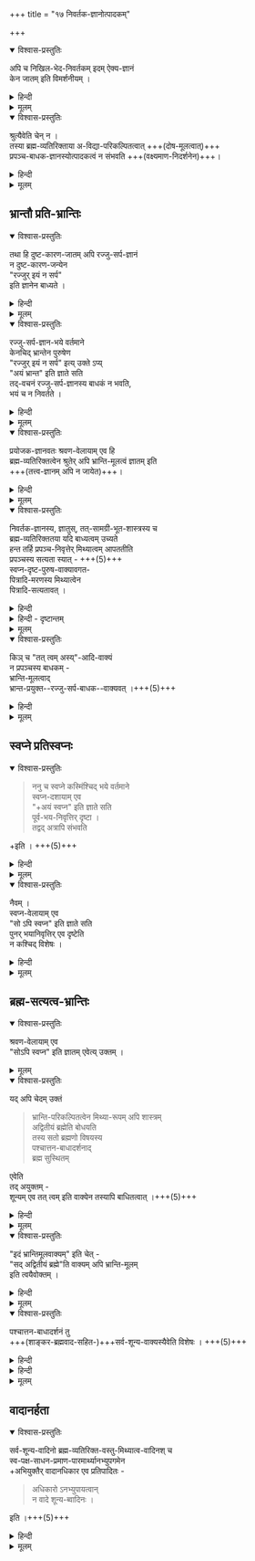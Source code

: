 +++
title = "१७ निवर्तक-ज्ञानोत्पादकम्"

+++

<details open><summary>विश्वास-प्रस्तुतिः</summary>

अपि च निखिल-भेद-निवर्तकम् इदम् ऐक्य-ज्ञानं  
केन जातम् इति विमर्शनीयम् । 
</details>

<details><summary>हिन्दी</summary>

[[१०६]]  

आगे श्रीरामानुज स्वामी जी ने  
निवर्तकज्ञान के कारण का खण्डन किया है ।  
वह इस प्रकार है कि अद्वैतियों ने माना है कि ऐक्यज्ञान सम्पूर्ण भेदों का निवर्तक होता है ।  
उस ऐक्यज्ञान के विषय में  
यह विचार करना चाहिये कि वह ज्ञान किससे उत्पन्न होता है ?  

</details>


<details><summary>मूलम्</summary>

अपि च निखिलभेदनिवर्तकम् इदम् ऐक्यज्ञानं केन जातम् इति विमर्शनीयम् । 
</details>

<details open><summary>विश्वास-प्रस्तुतिः</summary>

श्रुत्यैवेति चेन् न ।  
तस्या ब्रह्म-व्यतिरिक्ताया अ-विद्या-परिकल्पितत्वात् +++(दोष-मूलत्वात्)+++  
प्रपञ्च-बाधक-ज्ञानस्योत्पादकत्वं न संभवति +++(वक्ष्यमाण-निदर्शनेन)+++। 
</details>

<details><summary>हिन्दी</summary>

अद्वैती कहते हैं कि वह ज्ञान  
" तत्त्वमसि " इत्यादि श्रुतिवाक्यों से उत्पन्न होता है ।  
इस पर श्रीरामानुज स्वामी जी कहते हैं कि  
यह प्रपञ्चबाधकज्ञान श्रुति से उत्पन्न नहीं होगा ।  
श्रुति ब्रह्मव्यतिरिक्त है  
अतएव अविद्या से कल्पित है ।  
यह अर्थ अद्वैतियों को मान्य है ।  
अविद्या दोष है ।  
अविद्याकल्पित श्रुति दोषजन्य सिद्ध होती है ।  
दोषजन्य श्रुति के द्वारा जो ज्ञान होगा  
वह दूषित है,  
उससे किसी का भी बाध नहीं होगा ।  

</details>


<details><summary>मूलम्</summary>

श्रुत्यैवेति चेन् न ।  
तस्या ब्रह्मव्यतिरिक्ताया अविद्यापरिकल्पितत्वात् प्रपञ्चबाधकज्ञानस्योत्पादकत्वं न संभवति । 
</details>

## भ्रान्तौ प्रति-भ्रान्तिः

<details open><summary>विश्वास-प्रस्तुतिः</summary>

तथा हि दुष्ट-कारण-जातम् अपि रज्जु-सर्प-ज्ञानं  
न दुष्ट-कारण-जन्येन  
"रज्जुर् इयं न सर्प"  
इति ज्ञानेन बाध्यते । 
</details>

<details><summary>हिन्दी</summary>

यहाँ पर यह दृशन्त ध्यान देने योग्य है,  
मान लिया जाय कि  
किसी मनुष्य को इन्द्रियदोष के कारण  
रज्जु में सर्पज्ञान हो गया ।  
इसमें सन्देह नहीं कि  
यह ज्ञान दुष्ट कारण से उत्पन्न है ।  
…
</details>


<details><summary>मूलम्</summary>

तथा हि दुष्टकारणजातम् अपि रज्जुसर्पज्ञानं न दुष्टकारणजन्येन रज्जुर् इयं न सर्प इति ज्ञानेन बाध्यते । 
</details>


<details open><summary>विश्वास-प्रस्तुतिः</summary>

रज्जु-सर्प-ज्ञान-भये वर्तमाने  
केनचिद् भ्रान्तेन पुरुषेण  
"रज्जुर् इयं न सर्प" इत्य् उक्ते ऽप्य्  
"अयं भ्रान्त" इति ज्ञाते सति  
तद्-वचनं रज्जु-सर्प-ज्ञानस्य बाधकं  न भवति,  
भयं च न निवर्तते । 
</details>

<details><summary>हिन्दी</summary>

वैसे ही दूसरा कोई मनुष्य है  
जिसके इन्द्रिय में दूसरा कोई दोष हैं  उसको रज्जु देखकर  
यह ज्ञान होता है कि  
यह रज्जु है, सर्प नहीं ।  
रज्जुसर्पज्ञान से भयभीत होने वाले प्रथम मनुष्य को  
दूसरा मनुष्य समझाता है कि यह रज्जु है, सर्प नहीं।  
ऐसा समझाने पर भी प्रथम मनुष्य का  
न भ्रम ही दूर होता है  
न भय ही  
क्योंकि प्रथम मनुष्य,  
द्वितीय मनुष्य के विषय में समझता है कि इस [[११०]] मनुष्य के इन्द्रिय में दोष है,  
यह भ्रान्त है,  
इसके वचन पर विश्वास नहीं करना चाहिये ।  
ऐसी स्थिति में प्रथम मनुष्य का भ्रम दूर नहीं होता,  
न द्वितीय मनुष्य के उपदेश से  
वहाँ सर्प का बाध ही होता है ।  
यह दृष्टान्त है ।  

</details>


<details><summary>मूलम्</summary>

रज्जुसर्पज्ञानभये वर्तमाने केनचिद्भ्रान्तेन पुरुषेण रज्जुर् इयं न सर्प इत्युक्ते ऽप्य् अयं भ्रान्त इति ज्ञाते सति तद्वचनं रज्जुसर्पज्ञानस्य बाधकं न भवति भयं च न निवर्तते । 
</details>


<details open><summary>विश्वास-प्रस्तुतिः</summary>

प्रयोजक-ज्ञानवतः श्रवण-वेलायाम् एव हि  
ब्रह्म-व्यतिरिक्तत्वेन श्रुतेर् अपि भ्रान्ति-मूलत्वं ज्ञातम् इति  
+++(तत्त्व-ज्ञानम् अपि न जायेत)+++। 
</details>

<details><summary>हिन्दी</summary>

प्रकृत में भी वैसा ही समझना चाहिये ।  
साधक शास्त्र सुनते समय ही  
यह जान लेता है कि  
ब्रह्मव्यतिरिक्त सभी पदार्थ अविद्या से कल्पित हैं,  
वे भ्रम से ही दिखाई देते हैं,  
वे सब मिथ्या हैं ।  

शास्त्र सुनते समय साधक  
यह भी समझ लेता है कि  
वेदशास्त्र भी ब्रह्मव्यतिरिक्त होने से अविद्या से कल्पित हैं  
तथा मिथ्या हैं ।  
ऐसे समझने वाले साधक को  
दोषदूषित शास्त्र  
प्रपञ्चबाधक ज्ञान नहीं उत्पन्न कर सकता,  
न उस ज्ञान से प्रपञ्च का बोध ही होगा।  

कहने का तात्पर्य यह है कि  
प्रपञ्चबाधक ज्ञान का  
यह अविद्यादोषप्रसूत शास्त्र उत्पादक नहीं हो सकता । 

</details>


<details><summary>मूलम्</summary>

प्रयोजकज्ञानवतः श्रवणवेलायाम् एव हि ब्रह्मव्यतिरिक्तत्वेन श्रुतेर् अपि भ्रान्तिमूलत्वं ज्ञातम् इति । 
</details>


<details open><summary>विश्वास-प्रस्तुतिः</summary>

निवर्तक-ज्ञानस्य, ज्ञातुस्, तत्-सामग्री-भूत-शास्त्रस्य च  
ब्रह्म-व्यतिरिक्ततया यदि बाध्यत्वम् उच्यते  
हन्त तर्हि प्रपञ्च-निवृत्तेर् मिथ्यात्वम् आपततीति  
प्रपञ्चस्य सत्यता स्यात् - +++(5)+++  
स्वप्न-दृष्ट-पुरुष-वाक्यावगत-  
पित्रादि-मरणस्य मिथ्यात्वेन  
पित्रादि-सत्यतावत् । 
</details>

<details><summary>हिन्दी</summary>

किंच, अद्वैतियोँ ने यह माना है कि प्रपञ्चनिवर्तक ज्ञान, उसका ज्ञाता, और उस ज्ञान का साधन बनने वाला शास्त्र यह सब ब्रह्मव्यतिरिक्त होने के कारण अन्त में बाधित हो जाते हैं ।  
इस पर श्रीरामानुज स्वामी जी ने यह दोष दिया कि यदि प्रपञ्चनिवर्तक ज्ञान इत्यादि बाधित माने जायेंगे तो प्रपञ्चनिवर्तकज्ञान से होने वाली प्रपञ्चनिवृत्ति मिथ्या हो जायेगी तथा प्रपञ्च सत्य हो जायेगा ।  

</details>

<details><summary>हिन्दी - दृष्टान्तम्</summary>

दृष्टान्त-मान लिया जाय किसी मनुष्य के स्वप्न में स्वप्नदृष्ट पुरुष ने उससे कहा कि तुम्हारे पिता मर गये हैं । जागने पर वह पुरुष - जिसने स्वप्न देखा था - समझता है कि स्वप्नदृष्ट पुरुप मिथ्या है, उसके द्वारा कथित पितृमरण भी मिथ्या है।  
ऐसा समझने वाला पुरुष पिता को जीवित मानता है ।  

जिस प्रकार स्वप्नश्रुत पितृमरण मिथ्या सिद्ध होने पर  
पिता का जीवन सत्य सिद्ध होता है  
उसी प्रकार स्वप्नदृष्ट पुरुष के समान निवर्तकज्ञान का बाध होने पर  
स्वप्नत पितृमरण की तरह  
प्रपञ्चनिवृत्ति भी मिथ्या सिद्ध होगी,  
तथा पितृजीवन के समान प्रपञ्च का सत्यत्व सिद्ध होगा ।  

</details>


<details><summary>मूलम्</summary>

निवर्तकज्ञानस्य ज्ञातुस् तत्सामग्रीभूतशास्त्रस्य च ब्रह्मव्यतिरिक्ततया यदि बाध्यत्वम् उच्यते हन्त तर्हि प्रपञ्चनिवृत्तेर् मिथ्यात्वम् आपततीति प्रपञ्चस्य सत्यता स्यात् -  
स्वप्नदृष्टपुरुषवाक्यावगतपित्रादिमरणस्य मिथ्यात्वेन पित्रादिसत्यतावत् । 

</details>


<details open><summary>विश्वास-प्रस्तुतिः</summary>

किञ् च "तत् त्वम् अस्य्"-आदि-वाक्यं  
न प्रपञ्चस्य बाधकम् -  
भ्रान्ति-मूलत्वाद्  
भ्रान्त-प्रयुक्त--रज्जु-सर्प-बाधक--वाक्यवत् ।+++(5)+++
</details>

<details><summary>हिन्दी</summary>

किंच, अद्वैती यह मानते हैं. कि भ्रान्त पुरुष का वाक्य रज्जुसर्प का बाध नहीं करता उसी प्रकार अद्वैतियोँ को  
।  
यह भी मानना चाहिये  
कि भ्रान्तिमूलक होने के कारण " तत्त्वमसि ” इत्यादि वाक्य भी प्रपञ्च का बाध नहीं कर सकते । 

</details>


<details><summary>मूलम्</summary>

किञ्च तत् त्वम् अस्य् आदिवाक्यं न प्रपञ्चस्य बाधकम् - भ्रान्तिमूलत्वाद् भ्रान्तप्रयुक्तरज्जुसर्पबाधकवाक्यवत् ।
</details>


## स्वप्ने प्रतिस्वप्नः
<details open><summary>विश्वास-प्रस्तुतिः</summary>

> ननु च स्वप्ने कस्मिंश्चिद् भये वर्तमाने  
> स्वप्न-दशायाम् एव  
> "+अयं स्वप्न" इति ज्ञाते सति  
> पूर्व-भय-निवृत्तिर् दृष्टा ।  
तद्वद् अत्रापि संभवति

+इति । +++(5)+++
</details>

<details><summary>हिन्दी</summary>

इस प्रसंग पर अद्वैती ने यह कहा कि भ्रान्तिमूलक “तत्त्वमसि" इत्यादि वाक्य प्रपञ्च का बाध कर सकते हैं  
क्योंकि भ्रान्तिमूलक ज्ञान का भी बाधकत्व  
अनेक स्थलों में देखा गया है ।  

उदाहरण– मान लिया जाय कि  
स्वप्न में किसी मनुष्य को किसी दुर्घटना को सुनकर भय हो रहा है,  
यदि उस स्वप्न में ही वह मनुष्य यह भी समझ ले कि हमको दुर्घटना सुनने का स्वप्न हुआ है,  
हमने स्वप्न में दुर्घटना सुनी है  
तो उसका भय दूर हो जाता है ।  

यहाँ पर "हमने स्वप्न में दुर्घटना सुनी है"  
यह बाधकज्ञान स्वप्न में होता है,  
अतएव भ्रान्तिमूलक है ।  
भ्रान्तिमूलक होने पर भी  
वह भय को निवृत्त कर देता है ।  

वैसे ही प्रकृत में भी  
भ्रान्तिमूलक तत्त्वमस्यादि वाक्य से होने वाला ज्ञान भी  
प्रपञ्च का बाध कर सकता है।  
यह अद्वैती का कथन है । 

</details>

<details><summary>मूलम्</summary>

ननु च स्वप्ने कस्मिंश्चिद् भये वर्तमाने स्वप्नदशायाम् एवायं स्वप्न इति ज्ञाते सति पूर्वभयनिवृत्तिर् दृष्टा ।  
तद्वद् अत्रापि संभवतीति । 
</details>



<details open><summary>विश्वास-प्रस्तुतिः</summary>

नैवम् ।  
स्वप्न-वेलायाम् एव  
"सो ऽपि स्वप्न" इति ज्ञाते सति  
पुनर् भयानिवृत्तिर् एव दृष्टेति  
न कश्चिद् विशेषः ।
</details>

<details><summary>हिन्दी</summary>

[[१११]]  

इस पर श्रीरामानुज स्वामी जी ने कहा कि  
स्वप्न में होने वाला भय  
"यह स्वप्न है" ऐसा समझने पर  
जरूर दूर होता है  
पर यदि वहाँ मनुष्य यह समझ ले  
"यह स्वप्न है"  
ऐसा ज्ञान हमको स्वप्न में हो रहा है  
तो फिर भय होने लगता है  
क्योंकि भयबाधक ज्ञान के विषय में  
"यह ज्ञान स्वप्न में हो रहा है"  
ऐसा\* ज्ञान होने पर  
वह ज्ञान भय को नहीं दूर सकता है,  
फिर भय होना उचित ही है ।  
वैसे ही प्रकृत में  
भेद-प्रपञ्च-बाधक तत्-त्वम् अस्यादि वाक्यजन्य ज्ञान के विषय में भी  
श्रवणकाल से लेकर  
"यह ज्ञान मिथ्या है यह ज्ञान अविद्याविजृम्भित है"  
ऐसी धारणा बन जाने के कारण  
वह ज्ञान भी प्रपञ्च को नहीं बाध सकता ।  

इस प्रकार विवेचना करके श्रीभाष्यकार स्वामी जी ने निवर्तकज्ञान को उत्पन्न करने वाली सामग्री का खण्डन किया है ।  
</details>


<details><summary>मूलम्</summary>

नैवम् । स्वप्नवेलायाम् एव सो ऽपि स्वप्न इति ज्ञाते सति पुनर्भयानिवृत्तिर् एव दृष्टेति न कश्चिद् विशेषः ।
</details>

## ब्रह्म-सत्यत्व-भ्रान्तिः
<details open><summary>विश्वास-प्रस्तुतिः</summary>

श्रवण-वेलायाम् एव  
"सोऽपि स्वप्न" इति ज्ञातम् एवेत्य् उक्तम् । 
</details>

<details><summary>मूलम्</summary>

श्रवणवेलायाम् एव सोऽपि स्वप्न इति ज्ञातम् एवेत्युक्तम् । 
</details>


<details open><summary>विश्वास-प्रस्तुतिः</summary>

यद् अपि चेदम् उक्तं  

> भ्रान्ति-परिकल्पितत्वेन मिथ्या-रूपम् अपि शास्त्रम्  
> अद्वितीयं ब्रह्मेति बोधयति  
> तस्य सतो ब्रह्मणो विषयस्य  
> पश्चात्तन-बाधादर्शनाद्  
> ब्रह्म सुस्थितम् 

एवेति  
तद् अयुक्तम् -  
शून्यम् एव तत् त्वम् इति वाक्येन तस्यापि बाधितत्वात् ।+++(5)+++
</details>

<details><summary>हिन्दी</summary>

अद्वैती ने मिथ्या बनने वाले शास्त्र से सिद्ध होने वाले ब्रह्म को सत्य माना है ।  
आगे श्रीरामानुज स्वामी जी ने इस अर्थ का खण्डन करते हुये कहा है कि  
अद्वैती कहते हैं कि  

> शास्त्र भ्रान्ति से कल्पित है ।  
अतएव मिथ्या है, यह शास्त्र सम्पूर्ण प्रपञ्च को मिथ्या सिद्ध करके एकमात्र निर्विशेष ब्रह्म को बतलाता है ।  
शास्त्रप्रतिपाद्य इस ब्रह्म का उत्तरकाल में बाघ नहीं होता है,  
इसलिये यह ब्रह्म सत्य सिद्ध होता है ।  
इसे सत्य मानना चाहिये ।  


इस पर श्रीरामानुज स्वामी जी ने कहा कि "शून्य ही तत्त्व है" इस माध्यमिक बौद्ध के कथन से ब्रह्म का बाध हो जाता है ।  
उत्तरकाल में ब्रह्म का बाध नहीं होता,  
ऐसी बात नहीं ।  
माध्यमिक के वाक्य से  
ब्रह्म का बाध हो ही जाता है ।  
ऐसी स्थिति में ब्रह्म कैसे सिद्ध होगा ?  

</details>


<details><summary>मूलम्</summary>

यद् अपि चेदम् उक्तं भ्रान्तिपरिकल्पितत्वेन मिथ्यारूपम् अपि शास्त्रम् अद्वितीयं ब्रह्मेति बोधयति तस्य सतो ब्रह्मणो विषयस्य पश्चात्तनबाधादर्शनाद् ब्रह्म सुस्थितम् एवेति तद् अयुक्तम् -  
शून्यम् एव तत् त्वम् इति वाक्येन तस्यापि बाधितत्वात् ।
</details>


<details open><summary>विश्वास-प्रस्तुतिः</summary>

"इदं भ्रान्तिमूलवाक्यम्" इति चेत् -  
"सद् अद्वितीयं ब्रह्मे"ति वाक्यम् अपि भ्रान्ति-मूलम्  
इति त्वयैवोक्तम् । 
</details>

<details><summary>हिन्दी</summary>

अद्वैती ने कहा कि  

> माध्यमिक का वाक्य भ्रान्तिमूलक है  
इसलिये वह ब्रह्म को नहीं बाध सकता । 

इस पर श्रीरामानुज स्वामी जी ने कहा कि  
अद्वैती के मत के अनुसार शास्त्र भी भ्रान्तिकल्पित है,  
ऐसी स्थिति में शास्त्र से ब्रह्म की सिद्धि कैसे होगी ।  
यदि भ्रान्तिमूलक शास्त्र से ब्रह्म की सिद्धि होगी तो  
भ्रान्तिमूलक माध्यमिक वाक्य से ब्रह्म का बाध भी हो सकता है ।  

</details>


<details><summary>मूलम्</summary>

इदं भ्रान्तिमूलवाक्यम् इति चेत् - सद् अद्वितीयं ब्रह्मेति वाक्यम् अपि भ्रान्तिमूलम् इति त्वयैवोक्तम् । 
</details>


<details open><summary>विश्वास-प्रस्तुतिः</summary>

पश्चात्तन-बाधादर्शनं तु  
+++(शाङ्कर-ब्रह्मवाद-सहित-)+++सर्व-शून्य-वाक्यस्यैवेति विशेषः । +++(5)+++
</details>

<details><summary>हिन्दी</summary>

उत्तरकाल में बाघ न होना  
यह बात माध्यमिक सिद्धान्त में ही घटती है ।  
</details>

<details><summary>हिन्दी</summary>

सर्वशून्यवाद ही सबको काटने वाला अन्तिमवाद है ।  
वही विजयी होगा ।  
इस विवेचन से यह सिद्ध होता है कि  
सत्य शास्त्र से ही  
ब्रह्म सिद्ध होगा,  
भ्रान्तिकल्पितशास्त्र से वह सिद्ध नहीं होगा ।  
ब्रह्मसिद्धि को मानने वालों को  
शास्त्र सत्य मानना चाहिये ।  
इस प्रकार कहकर श्रीरामानुज स्वामी जी ने  
यह सिद्ध किया कि मिथ्या शास्त्र से ब्रह्म की सिद्धि नहीं होगी ।  

</details>


<details><summary>मूलम्</summary>

पश्चात्तनबाधादर्शनं तु सर्वशून्यवाक्यस्यैवेति विशेषः । 
</details>

## वादानर्हता

<details open><summary>विश्वास-प्रस्तुतिः</summary>

सर्व-शून्य-वादिनो ब्रह्म-व्यतिरिक्त-वस्तु-मिथ्यात्व-वादिनश् च  
स्व-पक्ष-साधन-प्रमाण-पारमार्थ्यानभ्युपगमेन  
+अभियुक्तैर् वादानधिकार एव प्रतिपादितः -  

> अधिकारो ऽनभ्युपायत्वान्  
> न वादे शून्य-ब्वादिनः । 

इति ।+++(5)+++
</details>

<details><summary>हिन्दी</summary>

[[११२]]  

आगे श्रीरामानुज स्वामी जी ने यह सिद्ध किया है कि  
माध्यमिक एवं अद्वैती को शास्त्रार्थ करने में अधिकार नहीं ।  
माध्यमिक सबको शून्य मानता है ।  
इसलिये उसको अपने पक्ष को सिद्ध करने वाले प्रमाण तक को शून्य मानना पड़ता है।+++(5)+++  

अद्वैती ब्रह्मव्यतिरिक्त सभी वस्तुओं को मिथ्या मानते हैं इसलिये इनको अपने पक्ष को सिद्ध करने वाले प्रमाण तक को मिथ्या मानना पड़ता है ।  

कहने का तात्पर्य यह है कि  
ये दोनों अपने पक्ष को सिद्ध करने वाले प्रमाण को  
सत्य नहीं मानते हैं ।  
इसलिये इनको वाद में अर्थात् शास्त्रार्थ करने में  
अधिकार नहीं होता है ।  

वाद भी संग्राम के समान है ।  
जिस प्रकार आयुधधारियों को ही  
युद्ध करने में अधिकार है ।  
वैसे ही प्रमाण और तर्कों को मानने वालों को ही  
वाद में अधिकार हो सकता है ।+++(5)+++  

ये दोनों प्रमाणतर्कों को सत्य नहीं मानते ।  
इनको अपने मत के अनुसार मानना पड़ता है कि  
वास्तव में मेरे पास प्रमाण और तर्क नामक कोई पदार्थ हैं ही नहीं ।  

जिस प्रकार मध्यस्थ पुरुष एक शस्त्रधारी व्यक्ति  
और दूसरे शस्त्रहीन व्यक्ति को  
युद्ध में नहीं लगा सकता,  
वह शस्त्रधारी व्यक्तियों को ही  
युद्ध करने की अनुमति दे सकता है  
अतएव शस्त्रहीन व्यक्ति को युद्ध में अनधिकार सिद्ध होता है । +++(5)+++  

उसी प्रकार ही शास्त्रार्थ के प्रसंग में भी  
मध्यस्थ पुरुष  
प्रमाणतर्कों को मानने वाले वादियों के साथ  
शास्त्रार्थ करने के लिये  
प्रमाणतर्कों को न मानने वाले वादियों को  
अनुमति नहीं दे सकते,  
यदि देंगे उनकी मध्यस्थता ही न रहेगी ।+++(5)+++  

वास्तव में अपने को मध्यस्थ मानने वाले पुरुष  
प्रमाणतर्कों को मानने वालों को ही शास्त्रार्थ करने के लिये अनुमति दे सकते हैं।  
प्रमाणतर्क न मानने वालों को  
शास्त्रार्थ में अनधिकार ही सिद्ध होता है ।  

मीमांसाचार्य कुमारिल भट्टाचार्य ने  
इस अर्थ का प्रतिपादन करते हुये यह कहा कि—  

> सर्वदा सद्-उपायानां  
वादमार्गः प्रवर्तते ।  
अधिकारो, ऽनुपायत्वान्  
न वादे शून्यवादिनः ।। +++(5)+++ 


अर्थात् शास्त्रार्थ में उपाय बनने वाले प्रमाण और तर्कों को  
वास्तव में अपने पास रखने वालों के लिये ही  
वादमार्ग में अधिकार माना जाता है ।  
जो अपने मत के अनुसार  
वास्तव में प्रमाणतर्करूपी उपायों को अपने पास न रखते हों  
उन शून्यवादियों को शास्त्रार्थ में अधिकार नहीं होता है ।  

यद्यपि इस श्लोक में शून्यवादी का ही उल्लेख है,  
तथापि यहाँ दी गई व्यवस्था  
अद्वैती के प्रति भी संगत हो जाती है  
क्योंकि अद्वैती भी प्रमाणतर्कों को मिथ्या मानते हैं,  
सत्य नहीं मानते।  
[[११३]]  
इसलिये ये भी उपाग्रहीन होने से    
वाद के अधिकारी नहीं बन सकते हैं ।  

इस प्रकार विवेचना कर श्रीरामानुज स्वामी जी ने  
अद्वैतियों के वादानधिकार को सिद्ध किया है ।  
वादाधिकार को सूचित करने वाले  
ग्रन्थ लोकरञ्जनार्थ प्रवृत्त हैं ।  

</details>


<details><summary>मूलम्</summary>

सर्वशून्यवादिनो ब्रह्मव्यतिरिक्तवस्तुमिथ्यात्ववादिनश् च स्वपक्षसाधनप्रमाणपारमार्थ्यानभ्युपगमेनाभियुक्तैर् वादानधिकार एव प्रतिपादितः -  

> अधिकारो ऽनभ्युपायत्वान् न वादे शून्यवादिनः । 

इति ।

</details>


